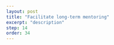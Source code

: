 ```yaml
---
layout: post
title: "Facilitate long-term mentoring"
excerpt: "description"
step: 14
order: 34
---
```


